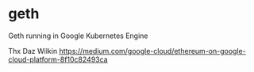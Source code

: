 # geth
Geth running in Google Kubernetes Engine

Thx Daz Wilkin
https://medium.com/google-cloud/ethereum-on-google-cloud-platform-8f10c82493ca
